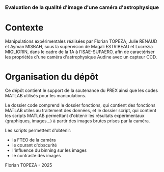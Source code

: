 ### Evaluation de la qualité d'image d'une caméra d'astrophysique ###

# Contexte

Manipulations expérimentales réalisées par Florian TOPEZA, Julie RENAUD et Ayman MISBAH, sous la supervision de Magali ESTRIBEAU et Lucrezia MIGLIORIN, dans le cadre de la 1A à l'ISAE-SUPAERO, afin de caractériser les propriétés d'une caméra d'astrophysique Audine avec un capteur CCD.

# Organisation du dépôt

Ce dépôt contient le support de la soutenance du PREX ainsi que les codes MATLAB utilisés pour les manipulations.

Le dossier code comprend le dossier fonctions, qui contient des fonctions MATLAB utiles au traitement des données, et le dossier script, qui contient les scripts MATLAB permettant d'obtenir les résultats expérimentaux (graphiques, images...) à partir des images brutes prises par la caméra.

Les scripts permettent d'obtenir:
- la FTEO de la caméra
- le courant d'obscurité
- l'influence du binning sur les images
- le contraste des images

Florian TOPEZA - 2025
